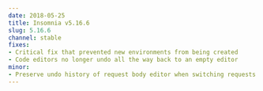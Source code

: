 ```yaml
---
date: 2018-05-25
title: Insomnia v5.16.6
slug: 5.16.6
channel: stable
fixes:
- Critical fix that prevented new environments from being created
- Code editors no longer undo all the way back to an empty editor
minor:
- Preserve undo history of request body editor when switching requests
---
```

